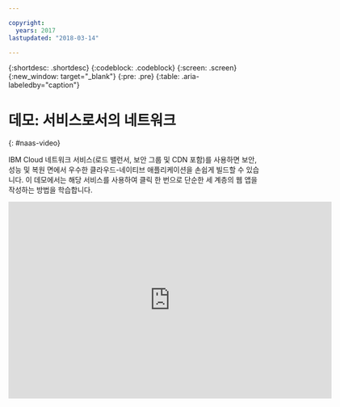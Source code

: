 ```yaml
---

copyright:
  years: 2017
lastupdated: "2018-03-14"

---
```


{:shortdesc: .shortdesc}
{:codeblock: .codeblock}
{:screen: .screen}
{:new_window: target="_blank"}
{:pre: .pre}
{:table: .aria-labeledby="caption"}

# 데모: 서비스로서의 네트워크
{: #naas-video}

IBM Cloud 네트워크 서비스(로드 밸런서, 보안 그룹 및 CDN 포함)를 사용하면 보안, 성능 및 복원 면에서 우수한 클라우드-네이티브 애플리케이션을 손쉽게 빌드할 수 있습니다. 이 데모에서는 해당 서비스를 사용하여 클릭 한 번으로 단순한 세 계층의 웹 앱을 작성하는 방법을 학습합니다.

<p>
  <div class="embed-responsive embed-responsive-16by9">
    <iframe class="embed-responsive-item" id="youtubeplayer" type="text/html" width="640" height="390" src="https://www.youtube.com/embed/LRvNCXvtkX0?rel=0" frameborder="0" webkitallowfullscreen mozallowfullscreen allowfullscreen> </iframe>
  </div>
</p>
